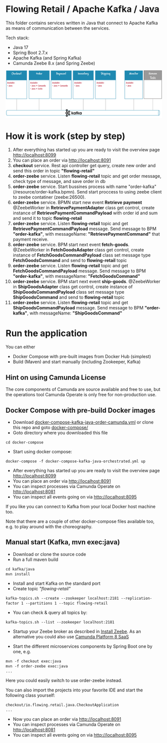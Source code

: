 # Flowing Retail / Apache Kafka / Java

This folder contains services written in Java that connect to Apache Kafka as means of communication between the services.

Tech stack:

* Java 17
* Spring Boot 2.7.x
* Apache Kafka (and Spring Kafka)
* Camunda Zeebe 8.x (and Spring Zeebe)

![Microservices](/docs/kafka-services.png)

<!-- TODO If I have a business process running for several orders, how do I identify the specific business process that I need -->
# How it is work (step by step)
1. After everything has started up you are ready to visit the overview page [http://localhost:8099](http://localhost:8089)
2. You can place an order via [http://localhost:8091](http://localhost:8091)
3. **checkout** service. Rest api controller get query, create new order and send this order in topic **"flowing-retail"**
4. **order-zeebe** service. Listen **flowing-retail** topic and get order message, check type of message, and save order in db
5. **order-zeebe** service. Start bussines process with name "order-kafka" (/resource/order-kafka.bpmn). Send start proccess to using zeebe client to zeebe contatiner (zeebe:26500).
6. **order-zeebe** service. BPMN start new event **Retrieve payment** @ZeebeWorker in **RetrievePaymentAdapter** class get control, create instance of **RetrievePaymentCommandPayload** with order id and sum and send it to topic **flowing-retail**
7. **order-zeebe** service. Listen **flowing-retail** topic and get **RetrievePaymentCommandPayload** message. Send message to BPM **"order-kafka"**, with messageName: **"RetrievePaymentCommand"** that payment receive. 
8. **order-zeebe** service. BPM start next event **fetch-goods**.  @ZeebeWorker in **FetchGoodsAdapter** class get control, create instance of **FetchGoodsCommandPayload** class set message type **FetchGoodsCommand** and send to **flowing-retail** topic
9. **order-zeebe** service. Listen **flowing-retail** topic and get **FetchGoodsCommandPayload** message. Send message to BPM **"order-kafka"**, with messageName: **"FetchGoodsCommand"**
10. **order-zeebe** service. BPM start next event **ship-goods**.  @ZeebeWorker in **ShipGoodsAdapter** class get control, create instance of **ShipGoodsCommandPayload** class set message type **ShipGoodsCommand** and send to **flowing-retail** topic
11. **order-zeebe** service. Listen **flowing-retail** topic and get **ShipGoodsCommandPayload** message. Send message to BPM **"order-kafka"**, with messageName: **"ShipGoodsCommand"**



# Run the application

You can either

* Docker Compose with pre-built images from Docker Hub (simplest)
* Build (Maven) and start manually (including Zookeeper, Kafka)


## Hint on using Camunda License

The core components of Camunda are source available and free to use, but the operations tool Camunda Operate is only free for non-production use.


## Docker Compose with pre-build Docker images

* Download [docker-compose-kafka-java-order-camunda.yml](../../runner/docker-compose/docker-compose-kafka-java-orchestrated.yml) or clone this repo and goto [docker-compose/](../../runner/docker-compose/)
* Goto directory where you downloaded this file

```
cd docker-compose
```

* Start using docker compose:

```
docker-compose -f docker-compose-kafka-java-orchestrated.yml up
```

* After everything has started up you are ready to visit the overview page [http://localhost:8099](http://localhost:8089)
* You can place an order via [http://localhost:8091](http://localhost:8091)
* You can inspect processes via Camunda Operate on [http://localhost:8081](http://localhost:8081)
* You can inspect all events going on via [http://localhost:8095](http://localhost:8095)

If you like you can connect to Kafka from your local Docker host machine too. 

Note that there are a couple of other docker-compose files available too, e.g. to play around with the choreography.



## Manual start (Kafka, mvn exec:java)

* Download or clone the source code
* Run a full maven build

```
cd kafka/java
mvn install
```

* Install and start Kafka on the standard port
* Create topic *"flowing-retail"*

```
kafka-topics.sh --create --zookeeper localhost:2181 --replication-factor 1 --partitions 1 --topic flowing-retail
```

* You can check & query all topics by:

```
kafka-topics.sh --list --zookeeper localhost:2181
```

* Startup your Zeebe broker as described in [Install Zeebe](https://docs.camunda.io/docs/self-managed/platform-deployment/). As an alternative you could also use [Camunda Platform 8 SaaS](https://camunda.com/get-started/)

* Start the different microservices components by Spring Boot one by one, e.g.

```
mvn -f checkout exec:java
mvn -f order-zeebe exec:java
...
```

Here you could easily switch to use order-zeebe instead.

You can also import the projects into your favorite IDE and start the following class yourself:

```
checkout/io.flowing.retail.java.CheckoutApplication
...
```

* Now you can place an order via [http://localhost:8091](http://localhost:8091)
* You can inspect processes via Camunda Operate on [http://localhost:8081](http://localhost:8081)
* You can inspect all events going on via [http://localhost:8095](http://localhost:8095)

